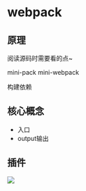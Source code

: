 # webpack

## 原理

阅读源码时需要看的点~

mini-pack
mini-webpack

构建依赖

## 核心概念

- 入口
- output输出


## 插件

![](https://moonstarimg.oss-cn-hangzhou.aliyuncs.com/picgo_img/20210921121554.png)